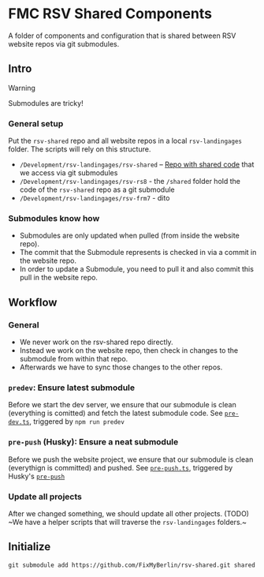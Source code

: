 # FMC RSV Shared Components

A folder of components and configuration that is shared between RSV website repos via git submodules.

## Intro

> [!WARNING]
> Submodules are tricky!

### General setup

Put the `rsv-shared` repo and all website repos in a local `rsv-landingages` folder.
The scripts will rely on this structure.

- `/Development/rsv-landingages/rsv-shared` – [Repo with shared code](https://github.com/FixMyBerlin/rsv-shared) that we access via git submodules
- `/Development/rsv-landingages/rsv-rs8` - the `/shared` folder hold the code of the `rsv-shared` repo as a git submodule
- `/Development/rsv-landingages/rsv-frm7` - dito

### Submodules know how

- Submodules are only updated when pulled (from inside the website repo).
- The commit that the Submodule represents is checked in via a commit in the website repo.
- In order to update a Submodule, you need to pull it and also commit this pull in the website repo.

## Workflow

### General

- We never work on the rsv-shared repo directly.
- Instead we work on the website repo, then check in changes to the submodule from within that repo.
- Afterwards we have to sync those changes to the other repos.

### `predev`: Ensure latest submodule

Before we start the dev server, we ensure that our submodule is clean (everything is comitted) and fetch the latest submodule code.
See [`pre-dev.ts`](./scripts/pre-dev.ts), triggered by `npm run predev`

### `pre-push` (Husky): Ensure a neat submodule

Before we push the website project, we ensure that our submodule is clean (everythign is committed) and pushed.
See [`pre-push.ts`](./scripts/pre-push.ts), triggered by Husky's [`pre-push`](../.husky/pre-push)

### Update all projects

After we changed something, we should update all other projects.
(TODO) ~We have a helper scripts that will traverse the `rsv-landingages` folders.~

<!--
#### TODO: `bun run shared/scripts/all-update.ts`

- Check the state of the repo (eg. no pending changes)
- Fetch and commit the submodule

#### TODO: `bun run shared/scripts/all-push.ts`

- Run npm run check on each Repo.
- Push changes.
-->

## Initialize

`git submodule add https://github.com/FixMyBerlin/rsv-shared.git shared`
